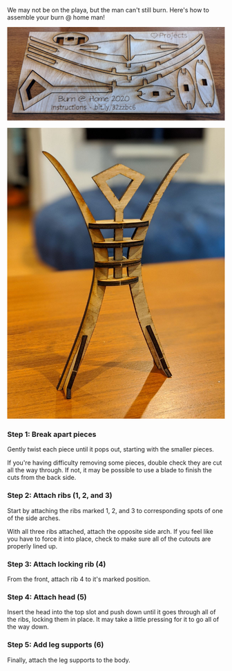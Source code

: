 <!-- ## Burn at Home! -->
We may not be on the playa, but the man can't still burn.  Here's how to assemble your burn @ home man!

![Starting Sheet](images/sheet1.jpg)

![Final](images/final1.jpg)

### Step 1: Break apart pieces
Gently twist each piece until it pops out, starting with the smaller pieces.

If you're having difficulty removing some pieces, double check they are cut all the way through.  If not, it may be possible to use a blade to finish the cuts from the back side.

### Step 2: Attach ribs (1, 2, and 3)
Start by attaching the ribs marked 1, 2, and 3 to corresponding spots of one of the side arches.  

With all three ribs attached, attach the opposite side arch.  If you feel like you have to force it into place, check to make sure all of the cutouts are properly lined up.

### Step 3: Attach locking rib (4)
From the front, attach rib 4 to it's marked position.

### Step 4: Attach head (5)
Insert the head into the top slot and push down until it goes through all of the ribs, locking them in place.  It may take a little pressing for it to go all of the way down.

### Step 5: Add leg supports (6)
Finally, attach the leg supports to the body.

